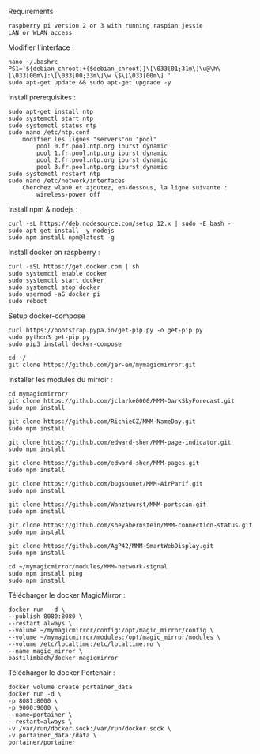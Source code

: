 Requirements
    
    raspberry pi version 2 or 3 with running raspian jessie
    LAN or WLAN access

Modifier l'interface : 
    
    nano ~/.bashrc
    PS1='${debian_chroot:+($debian_chroot)}\[\033[01;31m\]\u@\h\[\033[00m\]:\[\033[00;33m\]\w \$\[\033[00m\] '
    sudo apt-get update && sudo apt-get upgrade -y

Install prerequisites : 

    sudo apt-get install ntp
    sudo systemctl start ntp
    sudo systemctl status ntp
    sudo nano /etc/ntp.conf
        modifier les lignes "servers"ou "pool"
            pool 0.fr.pool.ntp.org iburst dynamic
            pool 1.fr.pool.ntp.org iburst dynamic
            pool 2.fr.pool.ntp.org iburst dynamic
            pool 3.fr.pool.ntp.org iburst dynamic
    sudo systemctl restart ntp
    sudo nano /etc/network/interfaces
        Cherchez wlan0 et ajoutez, en-dessous, la ligne suivante :
            wireless-power off
 
Install npm & nodejs :
   
    curl -sL https://deb.nodesource.com/setup_12.x | sudo -E bash -
    sudo apt-get install -y nodejs
    sudo npm install npm@latest -g

Install docker on raspberry : 
    
    curl -sSL https://get.docker.com | sh
    sudo systemctl enable docker
    sudo systemctl start docker
    sudo systemctl stop docker
    sudo usermod -aG docker pi
    sudo reboot
    
Setup docker-compose
    
    curl https://bootstrap.pypa.io/get-pip.py -o get-pip.py 
    sudo python3 get-pip.py
    sudo pip3 install docker-compose

    cd ~/
    git clone https://github.com/jer-em/mymagicmirror.git

Installer les modules du mirroir :

    cd mymagicmirror/
    git clone https://github.com/jclarke0000/MMM-DarkSkyForecast.git
    sudo npm install
    
    git clone https://github.com/RichieCZ/MMM-NameDay.git
    sudo npm install
    
    git clone https://github.com/edward-shen/MMM-page-indicator.git
    sudo npm install
    
    git clone https://github.com/edward-shen/MMM-pages.git
    sudo npm install
    
    git clone https://github.com/bugsounet/MMM-AirParif.git
    sudo npm install
    
    git clone https://github.com/Wanztwurst/MMM-portscan.git
    sudo npm install
    
    git clone https://github.com/sheyabernstein/MMM-connection-status.git
    sudo npm install
    
    git clone https://github.com/AgP42/MMM-SmartWebDisplay.git
    sudo npm install
     
    cd ~/mymagicmirror/modules/MMM-network-signal
    sudo npm install ping
    sudo npm install

Télécharger le docker MagicMirror : 
 
    docker run  -d \
    --publish 8080:8080 \
    --restart always \
    --volume ~/mymagicmirror/config:/opt/magic_mirror/config \
    --volume ~/mymagicmirror/modules:/opt/magic_mirror/modules \
    --volume /etc/localtime:/etc/localtime:ro \
    --name magic_mirror \
    bastilimbach/docker-magicmirror

Télécharger le docker Portenair : 
   
    docker volume create portainer_data
    docker run -d \
    -p 8081:8000 \
    -p 9000:9000 \
    --name=portainer \
    --restart=always \
    -v /var/run/docker.sock:/var/run/docker.sock \
    -v portainer_data:/data \
    portainer/portainer
